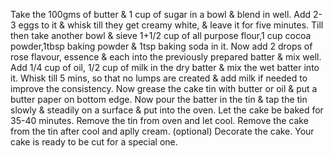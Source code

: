 Take the 100gms of butter & 1 cup of sugar in a bowl & blend in well.
Add 2-3 eggs to it & whisk till they get creamy white, & leave it for five minutes.
Till then take another bowl & sieve 1+1/2 cup of all purpose flour,1 cup cocoa powder,1tbsp baking powder & 1tsp baking soda in it.
Now add 2 drops of rose flavour, essence & each into the previously prepared batter & mix well.
Add 1/4 cup of oil, 1/2 cup of milk in the dry batter & mix the wet batter into it.
Whisk till 5 mins, so that no lumps are created & add milk if needed to improve the consistency.
Now grease the cake tin with butter or oil & put a butter paper on bottom edge.
Now pour the batter in the tin & tap the tin slowly & steadily on a surface & put into the oven.
Let the cake be baked for 35-40 minutes.
Remove the tin from oven and let cool.
Remove the cake from the tin after cool and aplly cream. (optional)
Decorate the cake.
Your cake is ready to be cut for a special one.